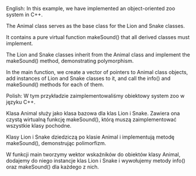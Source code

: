 English:
In this example, we have implemented an object-oriented zoo system in C++.

The Animal class serves as the base class for the Lion and Snake classes.

It contains a pure virtual function makeSound() that all derived classes must implement.

The Lion and Snake classes inherit from the Animal class and implement the makeSound() method, demonstrating polymorphism.

In the main function, we create a vector of pointers to Animal class objects, add instances of Lion and Snake classes to it, and call the info() and makeSound() methods for each of them.

Polish:
W tym przykładzie zaimplementowaliśmy obiektowy system zoo w języku C++.

Klasa Animal służy jako klasa bazowa dla klas Lion i Snake. Zawiera ona czystą wirtualną funkcję makeSound(), którą muszą zaimplementować wszystkie klasy pochodne.

Klasy Lion i Snake dziedziczą po klasie Animal i implementują metodę makeSound(), demonstrując polimorfizm.

W funkcji main tworzymy wektor wskaźników do obiektów klasy Animal, dodajemy do niego instancje klas Lion i Snake i wywołujemy metody info() oraz makeSound() dla każdego z nich.
